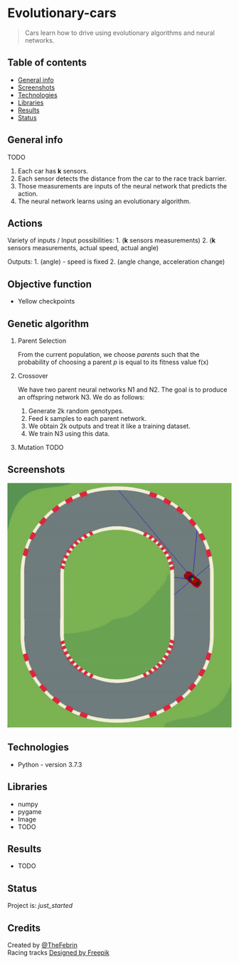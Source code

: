 # Evolutionary-cars
> Cars learn how to drive using evolutionary algorithms and neural networks.

## Table of contents
* [General info](#general-info)
* [Screenshots](#screenshots)
* [Technologies](#technologies)
* [Libraries](#libraries)
* [Results](#results)
* [Status](#status)

## General info
TODO

1. Each car has **k** sensors.
2. Each sensor detects the distance from the car to the race track barrier.
3. Those measurements are inputs of the neural network that predicts the action.
4. The neural network learns using an evolutionary algorithm.


## Actions
Variety of inputs / Input possibilities:
	1. (**k** sensors measurements)
	2. (**k** sensors measurements, actual speed, actual angle)

Outputs:
	1. (angle) - speed is fixed
	2. (angle change, acceleration change)


## Objective function
- Yellow checkpoints


## Genetic algorithm
1. Parent Selection

	From the current population, we choose *parents* such that the probability of choosing a parent $p$ is equal to its fitness value f(x)

2. Crossover

	We have two parent neural networks N1 and N2. The goal is to produce an offspring network N3.
	We do as follows:
	1. Generate 2k random genotypes.
	2. Feed k samples to each parent network.
	3. We obtain 2k outputs and treat it like a training dataset.
	3. We train N3 using this data.


3. Mutation
TODO


## Screenshots
![Example screenshot](/videos/scanners.gif)

## Technologies
* Python - version 3.7.3

## Libraries
* numpy
* pygame
* Image
* TODO

## Results
* TODO

## Status
Project is: _just_started_

## Credits
Created by [@TheFebrin](https://github.com/TheFebrin) <br>
Racing tracks <a href="http://www.freepik.com">Designed by Freepik</a>

